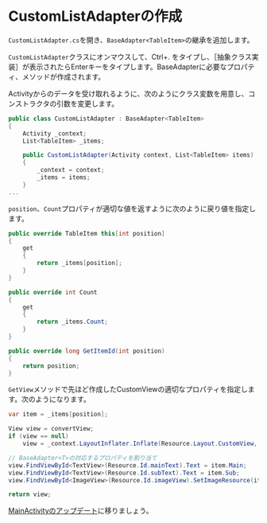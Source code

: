 # CustomListAdapterの作成

`CustomListAdapter.cs`を開き、`BaseAdapter<TableItem>`の継承を追加します。

`CustomListAdapter`クラスにオンマウスして、Ctrl+. をタイプし、［抽象クラス実装］が表示されたらEnterキーをタイプします。BaseAdapterに必要なプロパティ、メソッドが作成されます。

Activityからのデータを受け取れるように、次のようにクラス変数を用意し、コンストラクタの引数を変更します。

```csharp
public class CustomListAdapter : BaseAdapter<TableItem>
{
    Activity _context;
    List<TableItem> _items;

    public CustomListAdapter(Activity context, List<TableItem> items)
    {
        _context = context;
        _items = items;
    }
...
```

`position`、`Count`プロパティが適切な値を返すように次のように戻り値を指定します。

```csharp
public override TableItem this[int position]
{
    get
    {
        return _items[position];
    }
}

public override int Count
{
    get
    {
        return _items.Count;
    }
}

public override long GetItemId(int position)
{
    return position;
}
```

`GetView`メソッドで先ほど作成したCustomViewの適切なプロパティを指定します。次のようになります。

```csharp
var item = _items[position];

View view = convertView;
if (view == null)
    view = _context.LayoutInflater.Inflate(Resource.Layout.CustomView, null);

// BaseAdapter<T>の対応するプロパティを割り当て
view.FindViewById<TextView>(Resource.Id.mainText).Text = item.Main;
view.FindViewById<TextView>(Resource.Id.subText).Text = item.Sub;
view.FindViewById<ImageView>(Resource.Id.imageView).SetImageResource(item.ImageResourceId);

return view;
```

[MainActivityのアップデート](./04.UpdateMainActivity.md)に移りましょう。
